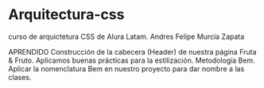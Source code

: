 # Arquitectura-css
curso de arquictetura CSS de Alura Latam. 
Andres Felipe Murcia Zapata

APRENDIDO
Construcción de la cabecera (Header) de nuestra página Fruta & Fruto.
Aplicamos buenas prácticas para la estilización.
Metodología Bem.
Aplicar la nomenclatura Bem en nuestro proyecto para dar nombre a las clases.


